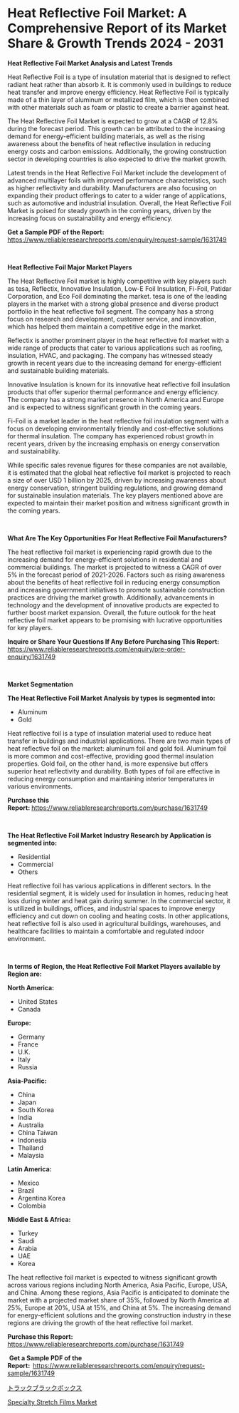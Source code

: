 <p><h1>Heat Reflective Foil Market: A Comprehensive Report of its Market Share & Growth Trends 2024 - 2031</h1></p><p><strong>Heat Reflective Foil Market Analysis and Latest Trends</strong></p>
<p><p>Heat Reflective Foil is a type of insulation material that is designed to reflect radiant heat rather than absorb it. It is commonly used in buildings to reduce heat transfer and improve energy efficiency. Heat Reflective Foil is typically made of a thin layer of aluminum or metallized film, which is then combined with other materials such as foam or plastic to create a barrier against heat.</p><p>The Heat Reflective Foil Market is expected to grow at a CAGR of 12.8% during the forecast period. This growth can be attributed to the increasing demand for energy-efficient building materials, as well as the rising awareness about the benefits of heat reflective insulation in reducing energy costs and carbon emissions. Additionally, the growing construction sector in developing countries is also expected to drive the market growth.</p><p>Latest trends in the Heat Reflective Foil Market include the development of advanced multilayer foils with improved performance characteristics, such as higher reflectivity and durability. Manufacturers are also focusing on expanding their product offerings to cater to a wider range of applications, such as automotive and industrial insulation. Overall, the Heat Reflective Foil Market is poised for steady growth in the coming years, driven by the increasing focus on sustainability and energy efficiency.</p></p>
<p><strong>Get a Sample PDF of the Report:&nbsp;</strong> <a href="https://www.reliableresearchreports.com/enquiry/request-sample/1631749">https://www.reliableresearchreports.com/enquiry/request-sample/1631749</a></p>
<p>&nbsp;</p>
<p><strong>Heat Reflective Foil Major Market Players</strong></p>
<p><p>The Heat Reflective Foil market is highly competitive with key players such as tesa, Reflectix, Innovative Insulation, Low-E Foil Insulation, Fi-Foil, Patidar Corporation, and Eco Foil dominating the market. tesa is one of the leading players in the market with a strong global presence and diverse product portfolio in the heat reflective foil segment. The company has a strong focus on research and development, customer service, and innovation, which has helped them maintain a competitive edge in the market.</p><p>Reflectix is another prominent player in the heat reflective foil market with a wide range of products that cater to various applications such as roofing, insulation, HVAC, and packaging. The company has witnessed steady growth in recent years due to the increasing demand for energy-efficient and sustainable building materials.</p><p>Innovative Insulation is known for its innovative heat reflective foil insulation products that offer superior thermal performance and energy efficiency. The company has a strong market presence in North America and Europe and is expected to witness significant growth in the coming years.</p><p>Fi-Foil is a market leader in the heat reflective foil insulation segment with a focus on developing environmentally friendly and cost-effective solutions for thermal insulation. The company has experienced robust growth in recent years, driven by the increasing emphasis on energy conservation and sustainability.</p><p>While specific sales revenue figures for these companies are not available, it is estimated that the global heat reflective foil market is projected to reach a size of over USD 1 billion by 2025, driven by increasing awareness about energy conservation, stringent building regulations, and growing demand for sustainable insulation materials. The key players mentioned above are expected to maintain their market position and witness significant growth in the coming years.</p></p>
<p>&nbsp;</p>
<p><strong>What Are The Key Opportunities For Heat Reflective Foil Manufacturers?</strong></p>
<p><p>The heat reflective foil market is experiencing rapid growth due to the increasing demand for energy-efficient solutions in residential and commercial buildings. The market is projected to witness a CAGR of over 5% in the forecast period of 2021-2026. Factors such as rising awareness about the benefits of heat reflective foil in reducing energy consumption and increasing government initiatives to promote sustainable construction practices are driving the market growth. Additionally, advancements in technology and the development of innovative products are expected to further boost market expansion. Overall, the future outlook for the heat reflective foil market appears to be promising with lucrative opportunities for key players.</p></p>
<p><strong>Inquire or Share Your Questions If Any Before Purchasing This Report:</strong> <a href="https://www.reliableresearchreports.com/enquiry/pre-order-enquiry/1631749">https://www.reliableresearchreports.com/enquiry/pre-order-enquiry/1631749</a></p>
<p>&nbsp;</p>
<p><strong>Market Segmentation</strong></p>
<p><strong>The Heat Reflective Foil Market Analysis by types is segmented into:</strong></p>
<p><ul><li>Aluminum</li><li>Gold</li></ul></p>
<p><p>Heat reflective foil is a type of insulation material used to reduce heat transfer in buildings and industrial applications. There are two main types of heat reflective foil on the market: aluminum foil and gold foil. Aluminum foil is more common and cost-effective, providing good thermal insulation properties. Gold foil, on the other hand, is more expensive but offers superior heat reflectivity and durability. Both types of foil are effective in reducing energy consumption and maintaining interior temperatures in various environments.</p></p>
<p><strong>Purchase this Report:&nbsp;</strong><a href="https://www.reliableresearchreports.com/purchase/1631749">https://www.reliableresearchreports.com/purchase/1631749</a></p>
<p>&nbsp;</p>
<p><strong>The Heat Reflective Foil Market Industry Research by Application is segmented into:</strong></p>
<p><ul><li>Residential</li><li>Commercial</li><li>Others</li></ul></p>
<p><p>Heat reflective foil has various applications in different sectors. In the residential segment, it is widely used for insulation in homes, reducing heat loss during winter and heat gain during summer. In the commercial sector, it is utilized in buildings, offices, and industrial spaces to improve energy efficiency and cut down on cooling and heating costs. In other applications, heat reflective foil is also used in agricultural buildings, warehouses, and healthcare facilities to maintain a comfortable and regulated indoor environment.</p></p>
<p>&nbsp;</p>
<p><strong>In terms of Region, the Heat Reflective Foil Market Players available by Region are:</strong></p>
<p>
    <p> <strong> North America: </strong>
        <ul>
            <li>United States</li>
            <li>Canada</li>
        </ul>
        </p> 
    <p> <strong> Europe: </strong>
        <ul>
            <li>Germany</li>
            <li>France</li>
            <li>U.K.</li>
            <li>Italy</li>
            <li>Russia</li>
        </ul>
        </p> 
    <p> <strong> Asia-Pacific: </strong>
        <ul>
            <li>China</li>
            <li>Japan</li>
            <li>South Korea</li>
            <li>India</li>
            <li>Australia</li>
            <li>China Taiwan</li>
            <li>Indonesia</li>
            <li>Thailand</li>
            <li>Malaysia</li>
        </ul>
        </p> 
    <p> <strong> Latin America: </strong>
        <ul>
            <li>Mexico</li>
            <li>Brazil</li>
            <li>Argentina Korea</li>
            <li>Colombia</li>
        </ul>
        </p> 
    <p> <strong> Middle East & Africa: </strong>
        <ul>
            <li>Turkey</li>
            <li>Saudi</li>
            <li>Arabia</li>
            <li>UAE</li>
            <li>Korea</li>
        </ul>
    </p>
    </p>
<p><p>The heat reflective foil market is expected to witness significant growth across various regions including North America, Asia Pacific, Europe, USA, and China. Among these regions, Asia Pacific is anticipated to dominate the market with a projected market share of 35%, followed by North America at 25%, Europe at 20%, USA at 15%, and China at 5%. The increasing demand for energy-efficient solutions and the growing construction industry in these regions are driving the growth of the heat reflective foil market.</p></p>
<p><strong>Purchase this Report: </strong><a href="https://www.reliableresearchreports.com/purchase/1631749">https://www.reliableresearchreports.com/purchase/1631749</a></p>
<p>&nbsp;<strong>Get a Sample PDF of the Report:&nbsp;&nbsp;</strong><a href="https://www.reliableresearchreports.com/enquiry/request-sample/1631749">https://www.reliableresearchreports.com/enquiry/request-sample/1631749</a></p>
<p><strong></strong></p>
<p><p><a href="https://github.com/ppmazlotr77499/Market-Research-Report-List-1/blob/main/5174314193166.md">トラックブラックボックス</a></p><p><a href="https://github.com/GroverBarry/Market-Research-Report-List-4/blob/main/specialty-stretch-films-market.md">Specialty Stretch Films Market</a></p></p>